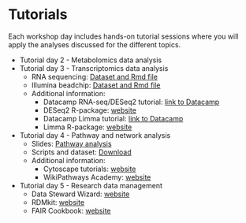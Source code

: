 # Tutorials

Each workshop day includes hands-on tutorial sessions where you will apply the analyses discussed for the different topics.

* Tutorial day 2 - Metabolomics data analysis
* Tutorial day 3 - Transcriptomics data analysis
  * RNA sequencing: <a href="https://github.com/NUTRIOME/Workshop1/tree/main/scripts/RNA_seq" target="_blank">Dataset and Rmd file</a>
  * Illumina beadchip: <a href="https://github.com/NUTRIOME/Workshop1/tree/main/scripts/Illumina" target="_blank">Dataset and Rmd file</a>
  * Additional information:
     * Datacamp RNA-seq/DESeq2 tutorial: <a href="https://www.datacamp.com/courses/rna-seq-with-bioconductor-in-r" target="_blank">link to Datacamp</a>
     * DESeq2 R-package: <a href="https://bioconductor.org/packages/release/bioc/html/DESeq2.html" target="_blank">website</a>
     * Datacamp Limma tutorial: <a href="https://app.datacamp.com/learn/courses/differential-expression-analysis-with-limma-in-r" target="_blank">link to Datacamp</a>
     * Limma R-package: <a href="https://bioconductor.org/packages/release/bioc/html/limma.html" target="_blank">website</a>
* Tutorial day 4 - Pathway and network analysis
  * Slides: <a href="https://docs.google.com/presentation/d/1ciBwDygrLQvdTiTXDX4t5uVoKoZlYxPFwYLSZyiaQgM/edit#slide=id.p" target="_blank">Pathway analysis</a> 
  * Scripts and dataset: <a href="https://drive.google.com/drive/folders/15n7Ve0yQci3y53z1__QJULNr7_UunzFT?usp=sharing" target="_blank">Download</a>
  * Additional information:
       * Cytoscape tutorials:  <a href="https://github.com/cytoscape/cytoscape-tutorials/wiki" target="_blank">website</a>
       * WikiPathways Academy:  <a href="https://academy.wikipathways.org/" target="_blank">website</a>
* Tutorial day 5 - Research data management
   * Data Steward Wizard:  <a href="https://ds-wizard.org/" target="_blank">website</a>
   * RDMkit:  <a href="https://rdmkit.elixir-europe.org/" target="_blank">website</a>
   * FAIR Cookbook:  <a href="https://faircookbook.elixir-europe.org/content/home.html" target="_blank">website</a>
